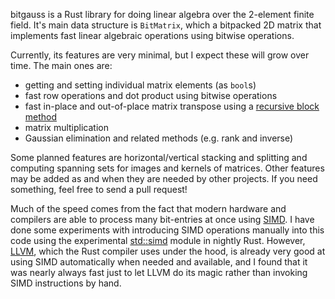 bitgauss is a Rust library for doing linear algebra over the 2-element finite field. It's main data structure is `BitMatrix`, which a bitpacked 2D matrix that implements fast linear algebraic operations using bitwise operations.

Currently, its features are very minimal, but I expect these will grow over time. The main ones are:
- getting and setting individual matrix elements (as `bool`s)
- fast row operations and dot product using bitwise operations
- fast in-place and out-of-place matrix transpose using a [recursive block method](https://github.com/dsnet/matrix-transpose)
- matrix multiplication
- Gaussian elimination and related methods (e.g. rank and inverse)

Some planned features are horizontal/vertical stacking and splitting and computing spanning sets for images and kernels of matrices. Other features may be added as and when they are needed by other projects. If you need something, feel free to send a pull request!

Much of the speed comes from the fact that modern hardware and compilers are able to process many bit-entries at once using [SIMD](https://en.wikipedia.org/wiki/Single_instruction,_multiple_data). I have done some experiments with introducing SIMD operations manually into this code using the experimental [std::simd](https://doc.rust-lang.org/std/simd/index.html) module in nightly Rust. However, [LLVM](https://llvm.org/), which the Rust compiler uses under the hood, is already very good at using SIMD automatically when needed and available, and I found that it was nearly always fast just to let LLVM do its magic rather than invoking SIMD instructions by hand.